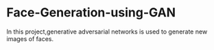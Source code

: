 # Face-Generation-using-GAN
In this project,generative adversarial networks is used to generate new images of faces.
